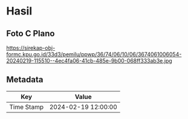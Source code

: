 # Hasil

## Foto C Plano

https://sirekap-obj-formc.kpu.go.id/33d3/pemilu/ppwp/36/74/06/10/06/3674061006054-20240219-115510--4ec4fa06-41cb-485e-9b00-068ff333ab3e.jpg


## Metadata

| Key        | Value               |
| ---------- | ------------------- |
| Time Stamp | 2024-02-19 12:00:00 |



